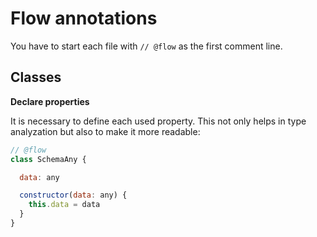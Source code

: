 # Flow annotations

You have to start each file with `// @flow` as the first comment line.


## Classes

__Declare properties__

It is necessary to define each used property. This not only helps in type analyzation
but also to make it more readable:

```js
// @flow
class SchemaAny {

  data: any

  constructor(data: any) {
    this.data = data
  }
}
```
